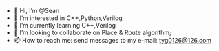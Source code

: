 - 👋 Hi, I’m @Sean
- 👀 I’m interested in C++,Python,Verilog
- 🌱 I’m currently learning C++,Verilog
- 💞️ I’m looking to collaborate on Place & Route algorithm;
- 📫 How to reach me: send messages to my e-mail: tyg0126@126.com 

<!---
Sean012/Sean012 is a ✨ special ✨ repository because its `README.md` (this file) appears on your GitHub profile.
You can click the Preview link to take a look at your changes.
--->
